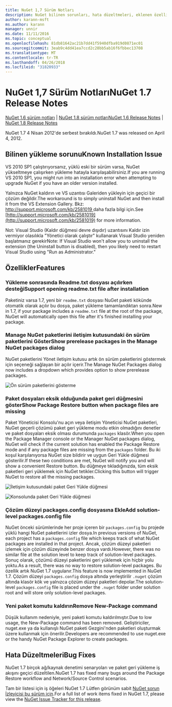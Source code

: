 ```yaml
---
title: NuGet 1,7 Sürüm Notları
description: NuGet bilinen sorunları, hata düzeltmeleri, eklenen özellikleri ve dcr dahil olmak üzere 1.7 için sürüm notları.
author: karann-msft
ms.author: karann
manager: unnir
ms.date: 11/11/2016
ms.topic: conceptual
ms.openlocfilehash: 81db81642ac21b7dd41f5940dfba919d0871ec01
ms.sourcegitcommit: 3eab9c4dd41ea7ccd2c28bb5ab16f6fbbec13708
ms.translationtype: MT
ms.contentlocale: tr-TR
ms.lasthandoff: 04/26/2018
ms.locfileid: "31820933"
---
```

# <a name="nuget-17-release-notes"></a><span data-ttu-id="567ee-103">NuGet 1,7 Sürüm Notları</span><span class="sxs-lookup"><span data-stu-id="567ee-103">NuGet 1.7 Release Notes</span></span>

<span data-ttu-id="567ee-104">[NuGet 1.6 sürüm notları](../release-notes/nuget-1.6.md) | [NuGet 1.8 sürüm notları](../release-notes/nuget-1.8.md)</span><span class="sxs-lookup"><span data-stu-id="567ee-104">[NuGet 1.6 Release Notes](../release-notes/nuget-1.6.md) | [NuGet 1.8 Release Notes](../release-notes/nuget-1.8.md)</span></span>

<span data-ttu-id="567ee-105">NuGet 1.7 4 Nisan 2012'de serbest bırakıldı.</span><span class="sxs-lookup"><span data-stu-id="567ee-105">NuGet 1.7 was released on April 4, 2012.</span></span>

## <a name="known-installation-issue"></a><span data-ttu-id="567ee-106">Bilinen yükleme sorunu</span><span class="sxs-lookup"><span data-stu-id="567ee-106">Known Installation Issue</span></span>
<span data-ttu-id="567ee-107">VS 2010 SP1 çalıştırıyorsanız, yüklü eski bir sürüm varsa, NuGet yükseltmeye çalışırken yükleme hatayla karşılaşabilirsiniz.</span><span class="sxs-lookup"><span data-stu-id="567ee-107">If you are running VS 2010 SP1, you might run into an installation error when attempting to upgrade NuGet if you have an older version installed.</span></span>

<span data-ttu-id="567ee-108">Yalnızca NuGet kaldırın ve VS uzantısı Galeriden yükleyin için geçici bir çözüm değildir.</span><span class="sxs-lookup"><span data-stu-id="567ee-108">The workaround is to simply uninstall NuGet and then install it from the VS Extension Gallery.</span></span>  <span data-ttu-id="567ee-109">Bkz: [ http://support.microsoft.com/kb/2581019 ](http://support.microsoft.com/kb/2581019) daha fazla bilgi için.</span><span class="sxs-lookup"><span data-stu-id="567ee-109">See [http://support.microsoft.com/kb/2581019](http://support.microsoft.com/kb/2581019) for more information.</span></span>

<span data-ttu-id="567ee-110">Not: Visual Studio (Kaldır düğmesi devre dışıdır) uzantısını Kaldır izin vermiyor olasılıkla "Yönetici olarak çalıştır" kullanarak Visual Studio yeniden başlatmanız gerekir</span><span class="sxs-lookup"><span data-stu-id="567ee-110">Note: If Visual Studio won't allow you to uninstall the extension (the Uninstall button is disabled), then you likely need to restart Visual Studio using "Run as Administrator."</span></span>

## <a name="features"></a><span data-ttu-id="567ee-111">Özellikler</span><span class="sxs-lookup"><span data-stu-id="567ee-111">Features</span></span>

### <a name="support-opening-readmetxt-file-after-installation"></a><span data-ttu-id="567ee-112">Yükleme sonrasında Readme.txt dosyası açılırken desteği</span><span class="sxs-lookup"><span data-stu-id="567ee-112">Support opening readme.txt file after installation</span></span>
<span data-ttu-id="567ee-113">Paketiniz varsa 1.7, yeni bir `readme.txt` dosyası NuGet paketi kökünde otomatik olarak açılır bu dosya, paket yükleme tamamlandıktan sonra.</span><span class="sxs-lookup"><span data-stu-id="567ee-113">New in 1.7, if your package includes a `readme.txt` file at the root of the package, NuGet will automatically open this file after it's finished installing your package.</span></span>

### <a name="show-prerelease-packages-in-the-manage-nuget-packages-dialog"></a><span data-ttu-id="567ee-114">Manage NuGet paketlerini iletişim kutusundaki ön sürüm paketlerini Göster</span><span class="sxs-lookup"><span data-stu-id="567ee-114">Show prerelease packages in the Manage NuGet packages dialog</span></span>
<span data-ttu-id="567ee-115">NuGet paketlerini Yönet iletişim kutusu artık ön sürüm paketlerini göstermek için seçeneği sağlayan bir açılır içerir.</span><span class="sxs-lookup"><span data-stu-id="567ee-115">The Manage NuGet Packages dialog now includes a dropdown which provides option to show prerelease packages.</span></span>

![Ön sürüm paketlerini gösterme](./media/prerelease-dropdown.png)

### <a name="show-package-restore-button-when-package-files-are-missing"></a><span data-ttu-id="567ee-117">Paket dosyaları eksik olduğunda paket geri düğmesini göster</span><span class="sxs-lookup"><span data-stu-id="567ee-117">Show Package Restore button when package files are missing</span></span>
<span data-ttu-id="567ee-118">Paket Yöneticisi Konsolu'nu açın veya iletişim Yöneticisi NuGet paketleri, NuGet geçerli çözümü paket geri yükleme modu etkin olmadığını denetler ve paket dosyaları eksik olması durumunda `packages` klasör.</span><span class="sxs-lookup"><span data-stu-id="567ee-118">When you open the Package Manager console or the Manager NuGet packages dialog, NuGet will check if the current solution has enabled the Package Restore mode and if any package files are missing from the `packages` folder.</span></span> <span data-ttu-id="567ee-119">Bu iki koşul karşılanıyorsa NuGet size bildirir ve uygun Geri Yükle düğmesi gösterilir.</span><span class="sxs-lookup"><span data-stu-id="567ee-119">If these two conditions are met, NuGet will notify you and will show a convenient Restore button.</span></span> <span data-ttu-id="567ee-120">Bu düğmeye tıkladığınızda, tüm eksik paketleri geri yüklemek için NuGet tetikler.</span><span class="sxs-lookup"><span data-stu-id="567ee-120">Clicking this button will trigger NuGet to restore all the missing packages.</span></span>

![İletişim kutusundaki paket Geri Yükle düğmesi](./media/packagerestore-dialog.png)

![Konsolunda paket Geri Yükle düğmesi](./media/packagerestore-console.png)

### <a name="add-solution-level-packagesconfig-file"></a><span data-ttu-id="567ee-123">Çözüm düzeyi packages.config dosyasına Ekle</span><span class="sxs-lookup"><span data-stu-id="567ee-123">Add solution-level packages.config file</span></span>
<span data-ttu-id="567ee-124">NuGet önceki sürümlerinde her proje içeren bir `packages.config` bu projede yüklü hangi NuGet paketlerini izler dosya.</span><span class="sxs-lookup"><span data-stu-id="567ee-124">In previous versions of NuGet, each project has a `packages.config` file which keeps track of what NuGet packages are installed in that project.</span></span> <span data-ttu-id="567ee-125">Ancak, çözüm düzeyi paketleri izlemek için çözüm düzeyinde benzer dosya vardı.</span><span class="sxs-lookup"><span data-stu-id="567ee-125">However, there was no similar file at the solution level to keep track of solution-level packages.</span></span> <span data-ttu-id="567ee-126">Sonuç olarak, çözümü düzeyi paketlerini geri yüklemek için hiçbir yolu yoktu.</span><span class="sxs-lookup"><span data-stu-id="567ee-126">As a result, there was no way to restore solution-level packages.</span></span>
<span data-ttu-id="567ee-127">Bu özellik artık NuGet 1.7 uygulanır.</span><span class="sxs-lookup"><span data-stu-id="567ee-127">This feature is now implemented in NuGet 1.7.</span></span> <span data-ttu-id="567ee-128">Çözüm düzeyi `packages.config` dosya altında yerleştirilir `.nuget` çözüm altında klasör kök ve yalnızca çözüm düzeyi paketleri depolar.</span><span class="sxs-lookup"><span data-stu-id="567ee-128">The solution-level `packages.config` file is placed under the `.nuget` folder under solution root and will store only solution-level packages.</span></span>

### <a name="remove-new-package-command"></a><span data-ttu-id="567ee-129">Yeni paket komutu kaldırın</span><span class="sxs-lookup"><span data-stu-id="567ee-129">Remove New-Package command</span></span>
<span data-ttu-id="567ee-130">Düşük kullanım nedeniyle, yeni paketi komutu kaldırılmıştır.</span><span class="sxs-lookup"><span data-stu-id="567ee-130">Due to low usage, the New-Package command has been removed.</span></span> <span data-ttu-id="567ee-131">Geliştiriciler, nuget.exe ya da kullanışlı NuGet paketi Gezgini'nden paketleri oluşturmak üzere kullanmak için önerilir.</span><span class="sxs-lookup"><span data-stu-id="567ee-131">Developers are recommended to use nuget.exe or the handy NuGet Package Explorer to create packages.</span></span>

## <a name="bug-fixes"></a><span data-ttu-id="567ee-132">Hata Düzeltmeleri</span><span class="sxs-lookup"><span data-stu-id="567ee-132">Bug Fixes</span></span>
<span data-ttu-id="567ee-133">NuGet 1.7 birçok ağ/kaynak denetimi senaryoları ve paket geri yükleme iş akışını geçici düzeltilen.</span><span class="sxs-lookup"><span data-stu-id="567ee-133">NuGet 1.7 has fixed many bugs around the Package Restore workflow and Network/Source Control scenarios.</span></span>

<span data-ttu-id="567ee-134">Tam bir listesi için iş öğeleri NuGet 1.7 Lütfen görünüm sabit [NuGet sorun İzleyicisi bu sürüm için](http://nuget.codeplex.com/workitem/list/advanced?keyword=&status=Closed&type=All&priority=All&release=NuGet%201.7&assignedTo=All&component=All&sortField=Votes&sortDirection=Descending&page=0).</span><span class="sxs-lookup"><span data-stu-id="567ee-134">For a full list of work items fixed in NuGet 1.7, please view the [NuGet Issue Tracker for this release](http://nuget.codeplex.com/workitem/list/advanced?keyword=&status=Closed&type=All&priority=All&release=NuGet%201.7&assignedTo=All&component=All&sortField=Votes&sortDirection=Descending&page=0).</span></span>
